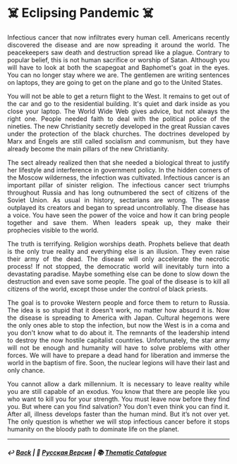 # ☠️ Eclipsing Pandemic ☠️

<p align="justify">Infectious cancer that now infiltrates every human cell. Americans recently discovered the disease and are now spreading it around the world. The peacekeepers saw death and destruction spread like a plague. Contrary to popular belief, this is not human sacrifice or worship of Satan. Although you will have to look at both the scapegoat and Baphomet's goat in the eyes. You can no longer stay where we are. The gentlemen are writing sentences on laptops, they are going to get on the plane and go to the United States.</p>

<p align="justify">You will not be able to get a return flight to the West. It remains to get out of the car and go to the residential building. It's quiet and dark inside as you close your laptop. The World Wide Web gives advice, but not always the right one. People needed faith to deal with the political police of the nineties. The new Christianity secretly developed in the great Russian caves under the protection of the black churches. The doctrines developed by Marx and Engels are still called socialism and communism, but they have already become the main pillars of the new Christianity.</p>

<p align="justify">The sect already realized then that she needed a biological threat to justify her lifestyle and interference in government policy. In the hidden corners of the Moscow wilderness, the infection was cultivated. Infectious cancer is an important pillar of sinister religion. The infectious cancer sect triumphs throughout Russia and has long outnumbered the sect of citizens of the Soviet Union. As usual in history, sectarians are wrong. The disease outplayed its creators and began to spread uncontrollably. The disease has a voice. You have seen the power of the voice and how it can bring people together and save them. When leaders speak up, they make their prophecies visible to the world.</p>

<p align="justify">The truth is terrifying. Religion worships death. Prophets believe that death is the only true reality and everything else is an illusion. They even raise their army of the dead. The disease will only accelerate the necrotic process! If not stopped, the democratic world will inevitably turn into a devastating paradise. Maybe something else can be done to slow down the destruction and even save some people. The goal of the disease is to kill all citizens of the world, except those under the control of black priests.</p>

<p align="justify">The goal is to provoke Western people and force them to return to Russia. The idea is so stupid that it doesn't work, no matter how absurd it is. Now the disease is spreading to America with Japan. Cultural hegemons were the only ones able to stop the infection, but now the West is in a coma and you don't know what to do about it. The remnants of the leadership intend to destroy the now hostile capitalist countries. Unfortunately, the star army will not be enough and humanity will have to solve problems with other forces. We will have to prepare a dead hand for liberation and immerse the world in the baptism of fire. Soon, the nuclear legions will have their last and only chance.</p>

<p align="justify">You cannot allow a dark millennium. It is necessary to leave reality while you are still capable of an exodus. You know that there are people like you who want to kill you for your strength. You must leave now before they find you. But where can you find salvation? You don't even think you can find it. After all, illness develops faster than the human mind. But it’s not over yet. The only question is whether we will stop infectious cancer before it stops humanity on the bloody path to dominate life on the planet.</p>

***

##### ↩️ [Back](index.md) | 🌻 [Русская Версия](redplague-2.md) | 📚 [Thematic Catalogue](index_t.md)

